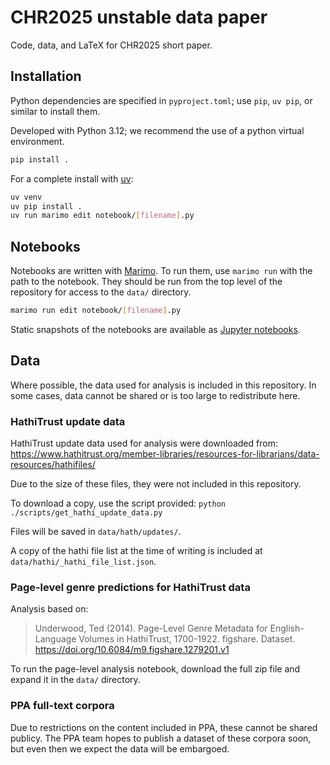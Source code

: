 # CHR2025 unstable data paper

Code, data, and LaTeX for CHR2025 short paper.

## Installation

Python dependencies are specified in `pyproject.toml`; use `pip`, `uv pip`, or similar to install them.

Developed with Python 3.12; we recommend the use of a python virtual environment.

```bash
pip install .
```

For a complete install with [uv](https://docs.astral.sh/uv/):

```sh
uv venv
uv pip install .
uv run marimo edit notebook/[filename].py
```

## Notebooks

Notebooks are written with [Marimo](https://marimo.io/). To run them, use `marimo run` with the path to the notebook.
They should be run from the top level of the repository for access to the `data/` directory.

```sh
marimo run edit notebook/[filename].py
```

Static snapshots of the notebooks are available as [Jupyter notebooks](notebooks/__marimo__/).

## Data

Where possible, the data used for analysis is included in this repository. In some cases, data cannot be shared
or is too large to redistribute here.

### HathiTrust update data

HathiTrust update data used for analysis were downloaded from:
https://www.hathitrust.org/member-libraries/resources-for-librarians/data-resources/hathifiles/

Due to the size of these files, they were not included in this repository.

To download a copy, use the script provided: `python ./scripts/get_hathi_update_data.py`

Files will be saved in `data/hath/updates/`.

A copy of the hathi file list at the time of writing is included at `data/hathi/_hathi_file_list.json`.

### Page-level genre predictions for HathiTrust data

Analysis based on:

> Underwood, Ted (2014). Page-Level Genre Metadata for English-Language Volumes in HathiTrust, 1700-1922. figshare. Dataset. https://doi.org/10.6084/m9.figshare.1279201.v1

To run the page-level analysis notebook, download the full zip file and expand it in the `data/` directory.

### PPA full-text corpora

Due to restrictions on the content included in PPA, these cannot be shared publicy. The PPA team hopes to publish a
dataset of these corpora soon, but even then we expect the data will be embargoed.
